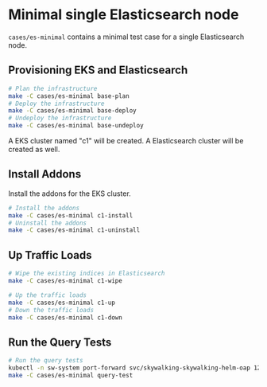 # Minimal single Elasticsearch node

`cases/es-minimal` contains a minimal test case for a single Elasticsearch node.

## Provisioning EKS and Elasticsearch

```bash
# Plan the infrastructure
make -C cases/es-minimal base-plan
# Deploy the infrastructure
make -C cases/es-minimal base-deploy
# Undeploy the infrastructure
make -C cases/es-minimal base-undeploy
```

A EKS cluster named "c1" will be created. A Elasticsearch cluster will be created as well.

## Install Addons

Install the addons for the EKS cluster.

```bash
# Install the addons
make -C cases/es-minimal c1-install
# Uninstall the addons
make -C cases/es-minimal c1-uninstall
```

## Up Traffic Loads

```bash
# Wipe the existing indices in Elasticsearch
make -C cases/es-minimal c1-wipe

# Up the traffic loads
make -C cases/es-minimal c1-up
# Down the traffic loads
make -C cases/es-minimal c1-down
```

## Run the Query Tests

```bash
# Run the query tests
kubectl -n sw-system port-forward svc/skywalking-skywalking-helm-oap 12800:12800
make -C cases/es-minimal query-test
```
